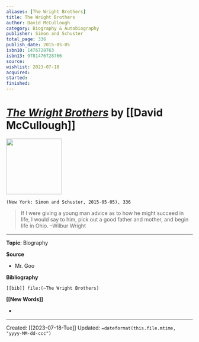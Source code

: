 ```yaml
---
aliases: [The Wright Brothers]
title: The Wright Brothers
author: David McCullough
category: Biography & Autobiography
publisher: Simon and Schuster
total_page: 336
publish_date: 2015-05-05
isbn10: 1476728763
isbn13: 9781476728766
source: 
wishlist: 2023-07-18
acquired: 
started: 
finished: 
---
```

# *[The Wright Brothers]()* by [[David McCullough]]

<img src="http://books.google.com/books/content?id=bLudBAAAQBAJ&printsec=frontcover&img=1&zoom=1&edge=curl&source=gbs_api" width=150>

`(New York: Simon and Schuster, 2015-05-05), 336`


>If I were giving a young man advice as to how he might succeed in life, I would say to him, pick out a good father and mother, and begin life in Ohio.
>–Wilbur Wright


--- 
**Topic**: Biography

**Source**
- Mr. Goo

**Bibliography**

```query
[[bib]] file:(~The Wright Brothers)
```
 

**[[New Words]]**

- 

---
Created: [[2023-07-18-Tue]]
Updated: `=dateformat(this.file.mtime, "yyyy-MM-dd-ccc")`